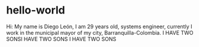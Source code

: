# hello-world
Hi:
My name is Diego León, I am 29 years old, systems engineer, currently I work in the municipal mayor of my city, Barranquilla-Colombia.
I HAVE TWO SONSI HAVE TWO SONS
I HAVE TWO SONS
